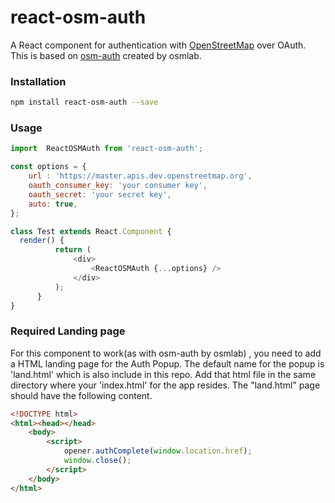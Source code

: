 # react-osm-auth

A React component for authentication with [OpenStreetMap](http://www.openstreetmap.org/) over OAuth. This is based on [osm-auth](https://github.com/osmlab/osm-auth) created by osmlab.

### Installation 

```sh
npm install react-osm-auth --save
```

### Usage

```js
import  ReactOSMAuth from 'react-osm-auth';

const options = {
    url : 'https://master.apis.dev.openstreetmap.org',
    oauth_consumer_key: 'your consumer key',
    oauth_secret: 'your secret key',
    auto: true,
};

class Test extends React.Component {
  render() {
          return (
              <div>
                  <ReactOSMAuth {...options} />
              </div>
          );
      }
}
```

### Required Landing page

For this component to work(as with osm-auth by osmlab) , you need to add a HTML landing page for the Auth Popup. The default name for the popup is 'land.html' which is also include in this repo.
Add that html file in the same directory where your 'index.html' for the app resides. The "land.html" page should have the following content.

```html
<!DOCTYPE html>
<html><head></head>
    <body>
        <script>
            opener.authComplete(window.location.href);
            window.close();
        </script>
    </body>
</html>
```
